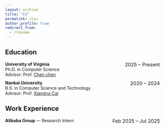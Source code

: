 ```yaml
---
layout: archive
title: "CV"
permalink: /cv/
author_profile: true
redirect_from:
  - /resume
---
```



## Education

<div style="display: flex; justify-content: space-between; margin-bottom: 10px;">
  <div>
    <strong>University of Virginia</strong><br>
    Ph.D. in Computer Science<br>
    Advisor: Prof. <a href="https://chenannie45.github.io/">Chen chen</a>
  </div>
  <div style="text-align: right; white-space: nowrap; font-size: 16px;">
    2025 – Present
  </div>
</div>

<div style="display: flex; justify-content: space-between; margin-bottom: 10px;">
  <div>
    <strong>Nankai University</strong><br>
    B.S. in Computer Science and Technology<br>
    Advisor: Prof. <a href="https://cyber.nankai.edu.cn/2021/0323/c13839a552018/page.htm">Xiangrui Cai</a>
  </div>
  <div style="text-align: right; white-space: nowrap; font-size: 16px;">
    2020 – 2024
  </div>
</div>

## Work Experience

<div style="display: flex; justify-content: space-between; margin-bottom: 10px;">
  <div>
    <strong>Alibaba Group</strong> — Research Intern<br>

  </div>
  <div style="text-align: right; white-space: nowrap; font-size: 16px;">
    Feb 2025 – Jul 2025
  </div>
</div>
